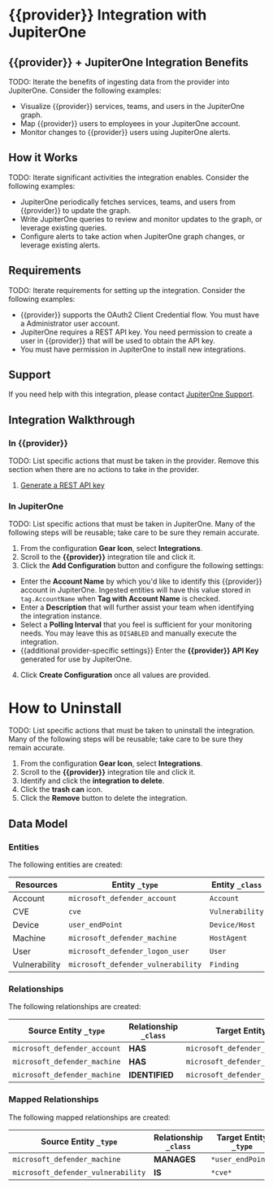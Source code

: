 # {{provider}} Integration with JupiterOne

## {{provider}} + JupiterOne Integration Benefits

TODO: Iterate the benefits of ingesting data from the provider into JupiterOne.
Consider the following examples:

- Visualize {{provider}} services, teams, and users in the JupiterOne graph.
- Map {{provider}} users to employees in your JupiterOne account.
- Monitor changes to {{provider}} users using JupiterOne alerts.

## How it Works

TODO: Iterate significant activities the integration enables. Consider the
following examples:

- JupiterOne periodically fetches services, teams, and users from {{provider}}
  to update the graph.
- Write JupiterOne queries to review and monitor updates to the graph, or
  leverage existing queries.
- Configure alerts to take action when JupiterOne graph changes, or leverage
  existing alerts.

## Requirements

TODO: Iterate requirements for setting up the integration. Consider the
following examples:

- {{provider}} supports the OAuth2 Client Credential flow. You must have a
  Administrator user account.
- JupiterOne requires a REST API key. You need permission to create a user in
  {{provider}} that will be used to obtain the API key.
- You must have permission in JupiterOne to install new integrations.

## Support

If you need help with this integration, please contact
[JupiterOne Support](https://support.jupiterone.io).

## Integration Walkthrough

### In {{provider}}

TODO: List specific actions that must be taken in the provider. Remove this
section when there are no actions to take in the provider.

1. [Generate a REST API key](https://example.com/docs/generating-api-keys)

### In JupiterOne

TODO: List specific actions that must be taken in JupiterOne. Many of the
following steps will be reusable; take care to be sure they remain accurate.

1. From the configuration **Gear Icon**, select **Integrations**.
2. Scroll to the **{{provider}}** integration tile and click it.
3. Click the **Add Configuration** button and configure the following settings:

- Enter the **Account Name** by which you'd like to identify this {{provider}}
  account in JupiterOne. Ingested entities will have this value stored in
  `tag.AccountName` when **Tag with Account Name** is checked.
- Enter a **Description** that will further assist your team when identifying
  the integration instance.
- Select a **Polling Interval** that you feel is sufficient for your monitoring
  needs. You may leave this as `DISABLED` and manually execute the integration.
- {{additional provider-specific settings}} Enter the **{{provider}} API Key**
  generated for use by JupiterOne.

4. Click **Create Configuration** once all values are provided.

# How to Uninstall

TODO: List specific actions that must be taken to uninstall the integration.
Many of the following steps will be reusable; take care to be sure they remain
accurate.

1. From the configuration **Gear Icon**, select **Integrations**.
2. Scroll to the **{{provider}}** integration tile and click it.
3. Identify and click the **integration to delete**.
4. Click the **trash can** icon.
5. Click the **Remove** button to delete the integration.

<!-- {J1_DOCUMENTATION_MARKER_START} -->
<!--
********************************************************************************
NOTE: ALL OF THE FOLLOWING DOCUMENTATION IS GENERATED USING THE
"j1-integration document" COMMAND. DO NOT EDIT BY HAND! PLEASE SEE THE DEVELOPER
DOCUMENTATION FOR USAGE INFORMATION:

https://github.com/JupiterOne/sdk/blob/main/docs/integrations/development.md
********************************************************************************
-->

## Data Model

### Entities

The following entities are created:

| Resources     | Entity `_type`                     | Entity `_class` |
| ------------- | ---------------------------------- | --------------- |
| Account       | `microsoft_defender_account`       | `Account`       |
| CVE           | `cve`                              | `Vulnerability` |
| Device        | `user_endPoint`                    | `Device/Host`   |
| Machine       | `microsoft_defender_machine`       | `HostAgent`     |
| User          | `microsoft_defender_logon_user`    | `User`          |
| Vulnerability | `microsoft_defender_vulnerability` | `Finding`       |

### Relationships

The following relationships are created:

| Source Entity `_type`        | Relationship `_class` | Target Entity `_type`              |
| ---------------------------- | --------------------- | ---------------------------------- |
| `microsoft_defender_account` | **HAS**               | `microsoft_defender_machine`       |
| `microsoft_defender_machine` | **HAS**               | `microsoft_defender_logon_user`    |
| `microsoft_defender_machine` | **IDENTIFIED**        | `microsoft_defender_vulnerability` |

### Mapped Relationships

The following mapped relationships are created:

| Source Entity `_type`              | Relationship `_class` | Target Entity `_type` | Direction |
| ---------------------------------- | --------------------- | --------------------- | --------- |
| `microsoft_defender_machine`       | **MANAGES**           | `*user_endPoint*`     | FORWARD   |
| `microsoft_defender_vulnerability` | **IS**                | `*cve*`               | FORWARD   |

<!--
********************************************************************************
END OF GENERATED DOCUMENTATION AFTER BELOW MARKER
********************************************************************************
-->
<!-- {J1_DOCUMENTATION_MARKER_END} -->
